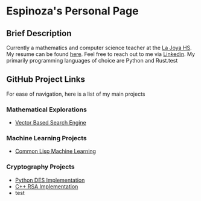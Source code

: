 # Espinoza's Personal Page

## Brief Description

Currently a mathematics and computer science teacher at the [La Joya HS](https://ljhs.lajoyaisd.com/). My resume can be found [here](https://raw.githubusercontent.com/0x17io/0x17io.github.io/main/jre_resume.pdf). Feel free to reach out to me via [Linkedin](https://www.linkedin.com/in/jose-ruben-espinoza/). My primarily programming languages of choice are Python and Rust.test

## GitHub Project Links
For ease of navigation, here is a list of my main projects

### Mathematical Explorations
 - [Vector Based Search Engine](https://github.com/0x17io/optimized_SearchEngine)
### Machine Learning Projects
 - [Common Lisp Machine Learning](https://github.com/0x17io/RevivingCommonLispML)
### Cryptography Projects
 - [Python DES Implementation](https://github.com/0x17io/python_des_implementation)
 - [C++ RSA Implementation](https://github.com/0x17io/basic_rsa)
 - test
